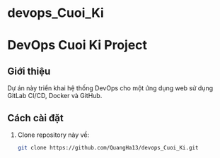 # devops_Cuoi_Ki
# DevOps Cuoi Ki Project

## Giới thiệu
Dự án này triển khai hệ thống DevOps cho một ứng dụng web sử dụng GitLab CI/CD, Docker và GitHub.

## Cách cài đặt
1. Clone repository này về:
   ```bash
   git clone https://github.com/QuangHa13/devops_Cuoi_Ki.git
